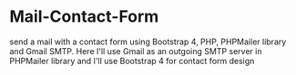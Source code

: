 # Mail-Contact-Form
send a mail with a contact form using Bootstrap 4, PHP, PHPMailer library and Gmail SMTP. Here I'll use Gmail as an outgoing SMTP server in PHPMailer library and I'll use Bootstrap 4 for contact form design
